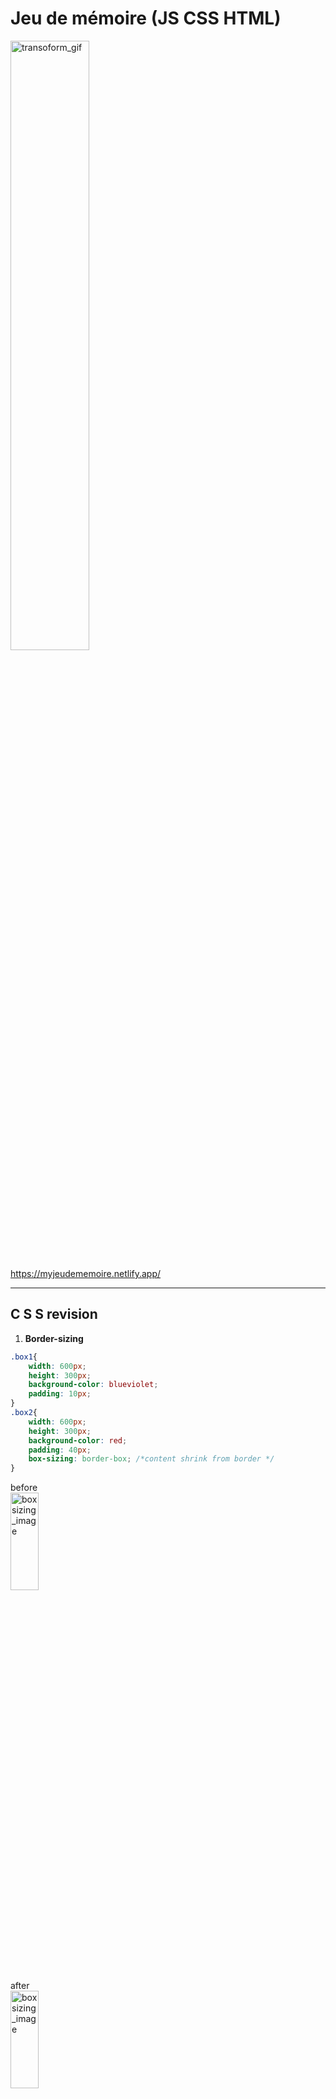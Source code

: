 # Jeu de mémoire (JS CSS HTML)

<img src="imagesMD/gameDemo-gif.gif" alt="transoform_gif" width="50%" height="50%"><br>

https://myjeudememoire.netlify.app/

---

## C S S revision

1. **Border-sizing** <br>
```css
.box1{
    width: 600px;
    height: 300px;
    background-color: blueviolet;
    padding: 10px;
}
.box2{
    width: 600px;
    height: 300px;
    background-color: red;
    padding: 40px;
    box-sizing: border-box; /*content shrink from border */
}
```
before <br>
<img src="imagesMD/boxsizing borderbox before.PNG" alt="boxsizing_image" width="30%" height="20%"><br>
after <br>
<img src="imagesMD/boxsizing borderbox after.PNG" alt="boxsizing_image" width="30%" height="20%"><br>

2. **Position**
```css
.parent{
    position: relative;
}
.child1{
    position: absolute;
    top: 0;
    right: 0;
}
```
<img src="imagesMD/position relative.PNG" alt="positions_image" width="30%" height="20%"><br>

3. **Transition** <br>
transition: [transition-property] [transition-duration] [transition-timing-function] [transition-delay];
NOT = width : auto, display : none

```css
.two{
    transition: transform 0.5s;
}
.two:hover{
/* transform: scale(1.5);  x y axis */
    transform: scale(1.1, 1);/*x axis only*/
}
.three{
    transition: 0.5s;
}
.three:hover{
    transform: translate(10px, 10px);
}
.four{
    transition: transform 0.5s;
}
.four:hover{
    transform: rotate(10deg);
}
```

<img src="imagesMD/transition.PNG" alt="transition_image" width="30%" height="20%"><br>

4. **Transform**
```css
.one:hover{
            transform: translateX(100px);
            transition: 2s;
        }
        .two:hover{
            transform: rotate(360deg);
            transition: 2s;
        }
        .three:hover{
            transform: rotateX(360deg);
            transition: 2s;
        }
        .four:hover{
            transform: rotateY(360deg);
            transition: 2s;
        }
```
<img src="imagesMD/transform-gif.gif" alt="transoform_gif" width="80%" height="80%"><br>

---
---
<details open>
    <summary> CSS story ?</summary>
    <br>
    
**Global Styles**

    This section applies to all elements on the page. It removes default browser padding and margin, and box-sizing: border-box ensures that padding and borders are included within an element's specified width and height, simplifying layout calculations.

**Body Styling**

    The body is set to take up the full height of the viewport (100vh) and has a blueviolet background. display: flex makes it a flex container, which is often used to easily center content within the body.

**Memory Game Container**

    This defines the main container for the memory game cards. It's a fixed-size square (640px by 640px) that's centered horizontally (margin: auto when display: flex is on the parent body). It's also a flex container that allows its items (.memory-card) to wrap to the next line, creating a grid-like layout. perspective: 1000px is crucial for 3D transformations, giving a sense of depth when cards flip.

**Memory Card Styling**

    This styles each individual memory card:

    Sizing and Spacing (d): Each card takes up roughly 25% of the width and 33.333% of the height of the .memory-game container, with 10px subtracted for margins. The margin: 5px creates spacing around each card.
    Positioning (c): position: relative is set so that its child elements (the front and back faces) can be absolutely positioned relative to the card itself.
    Initial State & Hover Effect (d): transform: scale(1) is the default size. When a card is :active (clicked or touched), it slightly shrinks (scale(0.97)) with a quick transition, providing visual feedback.
    3D Transformations (e 3d):
        transform-style: preserve-3d ensures that child elements (faces) participate in the 3D space.
        transition: transform .5s makes any transform changes (like flipping or scaling) happen smoothly over half a second.
    Flipping: When the .flip class is added (presumably by JavaScript), the card rotates 180 degrees around its Y-axis, creating the flip animation.

**Card Faces Styling**

    This styles the two sides of each card:

    Both faces take up 100% of the card's width and height and are position: absolute so they overlap exactly. They have padding, rounded corners, and a dark purple background.
    backface-visibility: hidden (f): This is crucial for the flip animation. It hides the back of an element when it's rotated away from the viewer. This means when the .front-face is showing, you don't see the .back-face peeking through the "backside" of the .front-face, and vice-versa.
    Initial Front Face Rotation (g): The .front-face is initially rotateY(180deg). This means it starts flipped over, so when the card itself is not flipped (transform: rotateY(0deg)), you see the .back-face. When the card is flipped (transform: rotateY(180deg)), the .front-face will rotate back into view.

    In Summary

    This CSS code sets up a responsive memory game layout using Flexbox for arrangement and sophisticated 3D transform properties (like rotateY, perspective, transform-style, and backface-visibility) to create smooth, realistic card-flipping animations. It handles the initial layout, spacing, and the visual feedback for clicking cards, preparing the stage for JavaScript to control the actual game logic and add/remove the .flip class.

</details>

## **C S S**
```css
/* Universal Box Model Reset */
* {
  padding: 0;
  margin: 0;
  box-sizing: border-box;
}

/* Body Styling for Centering */
body {
  height: 100vh;
  background-color: blueviolet;
  display: flex;
}

/* Memory Game Container Layout and Sizing */
.memory-game {
  width: 640px;
  height: 640px;
  margin: auto;
  display: flex;
  flex-wrap: wrap;
  perspective: 1000px; /* Establishes a 3D perspective for child elements */
}

/* Individual Memory Card Sizing, Positioning, and 3D Transforms */
.memory-card {
  width: calc(25% - 10px);
  height: calc(33.333% - 10px);
  margin: 5px;
  position: relative;
  transform: scale(1);
  transform-style: preserve-3d; /* Ensures children are positioned in 3D space */
  transition: transform 0.5s; /* Smooth transition for transform properties */
}

/* Active State for Memory Cards (Click/Tap Effect) */
.memory-card:active {
  transform: scale(0.97);
  transition: transform 0.2s;
}

/* Flip Animation for Memory Cards */
.memory-card.flip {
  transform: rotateY(180deg); /* Rotates the card to reveal the other side */
}

/* Styling for Front and Back Faces of Memory Cards */
.front-face,
.back-face {
  width: 100%;
  height: 100%;
  padding: 20px;
  border-radius: 5px;
  position: absolute;
  background-color: rgb(73, 54, 91);
  backface-visibility: hidden; /* Hides the back of an element when facing away */
}

/* Initial Orientation of the Front Face */
.front-face {
  transform: rotateY(180deg); /* Starts the front face rotated, so the back face is visible by default */
}
```

---
---

## JavaScript
```js
const cards = document.querySelectorAll('.memory-card');
let hasFlippedCard = false;
let previouslyClickedCard, currentlyClickedCard; 
let lockBoard = false; //5

function flipCard(){
    if(lockBoard) return; //5
    if(this === previouslyClickedCard) return; //6
    this.classList.add('flip');
    if(!hasFlippedCard){
        hasFlippedCard = true; //2 first click
        previouslyClickedCard = this;
        return;
    }
    currentlyClickedCard = this; // second click
    checkForMatch();
}
function checkForMatch(){
    let isMatch = previouslyClickedCard.dataset.framework === currentlyClickedCard.dataset.framework; // 4do cards match
    isMatch ? disableCards(): unflipCards() // 4condition expr1true expr2false
}
function disableCards(){
    previouslyClickedCard.removeEventListener('click', flipCard);
    currentlyClickedCard.removeEventListener('click', flipCard);
    resetBoard(); //7
}
function unflipCards(){
    lockBoard = true; //5
    setTimeout(() =>{
        previouslyClickedCard.classList.remove('flip');
        currentlyClickedCard.classList.remove('flip');
        resetBoard(); //7
    }, 1500);
}
function resetBoard(){ //7
    [hasFlippedCard, lockBoard] = [false, false];
    [previouslyClickedCard, currentlyClickedCard] = [null, null];
}
(function shuffleCards(){ //8
    cards.forEach(card => {
        let randomPosition = Math.floor(Math.random() * 12);
        card.style.order = randomPosition;
    })
})();
cards.forEach(card => card.addEventListener('click', flipCard));

// do cards match ?
// console.log(firstCard.dataset.framework)
// 2 console.log({hasFlippedCard, firstCard, message: 'First click'}); @@first click/second 
// 3 console.log(secondCard.dataset.framework); @@second click from data-HTML
```

<details open>
    <summary> JS story ?</summary>
    <br>

    Initialization:
        cards: Selects all game cards.
        hasFlippedCard: false (no card is currently flipped, waiting for the first click).
        firstCard, secondCard: null (no cards selected yet).
        lockBoard: false (the board is not locked, allowing clicks).

    Shuffling (on load):
        (function shuffleCards(){...})();: This immediately shuffles the cards randomly on the board when the page loads by assigning order CSS property to each card.

    Event Listeners:
        cards.forEach(card => card.addEventListener('click', flipCard));: Each card is set up to call the flipCard function when clicked.

    First Card Click (flipCard function):
        A card is clicked.
        if(lockBoard) return;: Board is not locked, so it continues.
        if(this === firstCard) return;: This is the first click, so firstCard is null. It continues.
        this.classList.add('flip');: The clicked card gets the 'flip' CSS class, showing its face.
        if(!hasFlippedCard) is true (because hasFlippedCard is false).
            hasFlippedCard = true;: Now we know one card is flipped.
            firstCard = this;: The clicked card is stored as firstCard.
            return;: The function exits, waiting for the second click.

    Second Card Click (flipCard function):
        Another card is clicked.
        if(lockBoard) return;: Board is not locked, continues.
        if(this === firstCard) return;: If the user clicks the same card again, it returns. Assuming it's a different card, it continues.
        this.classList.add('flip');: The second clicked card also flips.
        if(!hasFlippedCard) is false (because it's now true from the first click).
        secondCard = this;: The newly clicked card is stored as secondCard.
        checkForMatch();: This function is called to see if the two cards match.

    Checking for Match (checkForMatch function):
        let isMatch = firstCard.dataset.framework === secondCard.dataset.framework;: Compares the data-framework attribute of the two flipped cards.
        isMatch ? disableCards() : unflipCards();:
            If isMatch is true (Match Found): disableCards() is called.
                firstCard.removeEventListener(...), secondCard.removeEventListener(...): The matched cards can no longer be clicked.
                resetBoard();: The board state is reset.
            If isMatch is false (No Match): unflipCards() is called.
                lockBoard = true;: The board is locked (prevents further clicks during the unflip animation).
                setTimeout(...): After 1.5 seconds:
                    firstCard.classList.remove('flip'), secondCard.classList.remove('flip'): Both cards flip back face down.
                    resetBoard();: The board state is reset.

    Resetting the Board (resetBoard function):
        [hasFlippedCard, lockBoard] = [false, false];: Resets these flags, preparing for the next pair of clicks.
        [firstCard, secondCard] = [null, null];: Clears the references to the previously flipped cards.

Value Shifting Summary:

    hasFlippedCard: Toggles between false (initial, after reset) and true (after the first card is flipped).
    firstCard, secondCard: Store references to the actual DOM elements of the flipped cards, then reset to null after a match or mismatch.
    lockBoard: true temporarily during the unflipCards() animation to prevent new clicks, then false after reset.
</details>

